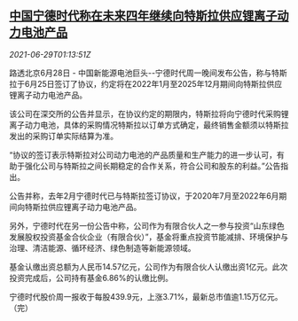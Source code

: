<!--1624930263000-->
[中国宁德时代称在未来四年继续向特斯拉供应锂离子动力电池产品](https://cn.reuters.com/article/amperex-lithium-battery-tesla-0628-mon-idCNKCS2E503J)
------

<div><i>2021-06-29T01:13:51Z</i></div><p>路透北京6月28日 - 中国新能源电池巨头--宁德时代周一晚间发布公告，称与特斯拉于6月25日签订了协议，约定将在2022年1月至2025年12月期间向特斯拉供应锂离子动力电池产品。</p><p>该公司在深交所的公告并显示，在协议约定的期限内，特斯拉将向宁德时代采购锂离子动力电池，具体的采购情况特斯拉以订单方式确定，最终销售金额须以特斯拉发出的采购订单实际结算为准。</p><p>“协议的签订表示特斯拉对公司动力电池的产品质量和生产能力的进一步认可，有助于强化公司与特斯拉之间长期稳定的合作关系，符合公司和股东的利益。”公告指出。</p><p>公告并称，去年2月宁德时代已与特斯拉签订协议，于2020年7月至2022年6月期间向特斯拉供应锂离子动力电池产品。</p><p>另外，宁德时代在另一份公告中称，公司作为有限合伙人之一参与投资“山东绿色发展股权投资基金合伙企业（有限合伙）”，基金将重点投资节能减排、环境保护与治理、清洁能源、循环经济、绿色制造等新能源领域。</p><p>基金认缴出资总额为人民币14.57亿元，公司作为有限合伙人认缴出资1亿元。此次投资完成后，公司持有基金6.86%的认缴比例。</p><p>宁德时代股价周一报收于每股439.9元，上涨3.71%，最新总市值逾1.15万亿元。（完）</p>
